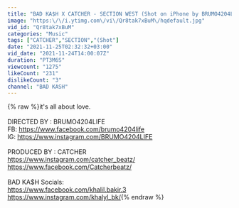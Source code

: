 ```yaml
---
title: "BAD KA$H X CATCHER - SECTION WEST (Shot on iPhone by BRUMO4204LIFE)"
image: "https:\/\/i.ytimg.com\/vi\/Qr8tak7xBuM\/hqdefault.jpg"
vid_id: "Qr8tak7xBuM"
categories: "Music"
tags: ["CATCHER","SECTION","(Shot"]
date: "2021-11-25T02:32:32+03:00"
vid_date: "2021-11-24T14:00:07Z"
duration: "PT3M6S"
viewcount: "1275"
likeCount: "231"
dislikeCount: "3"
channel: "BAD KASH"
---
```

{% raw %}it's all about love.<br /><br />DIRECTED BY : BRUMO4204LIFE <br />FB: <a rel="nofollow" target="blank" href="https://www.facebook.com/brumo4204life">https://www.facebook.com/brumo4204life</a><br />IG: <a rel="nofollow" target="blank" href="https://www.instagram.com/BRUMO4204LIFE">https://www.instagram.com/BRUMO4204LIFE</a><br /><br />PRODUCED BY  : CATCHER<br /><a rel="nofollow" target="blank" href="https://www.instagram.com/catcher_beatz/">https://www.instagram.com/catcher_beatz/</a><br /><a rel="nofollow" target="blank" href="https://www.facebook.com/Catcherbeatz/">https://www.facebook.com/Catcherbeatz/</a><br /><br />BAD KA$H Socials:<br /><a rel="nofollow" target="blank" href="https://www.facebook.com/khalil.bakir.3">https://www.facebook.com/khalil.bakir.3</a><br /><a rel="nofollow" target="blank" href="https://www.instagram.com/khalyl_bk/">https://www.instagram.com/khalyl_bk/</a>{% endraw %}
